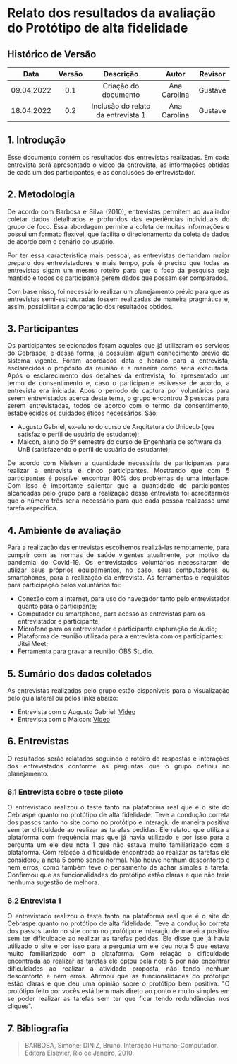# Relato dos resultados da avaliação do Protótipo de alta fidelidade

## Histórico de Versão

|    Data    | Versão |      Descrição       |  Autor  |   Revisor    |
| :--------: | :----: | :------------------: | :-----: | :----------: |
| 09.04.2022 |  0.1   | Criação do documento | Ana Carolina | Gustave |
| 18.04.2022 |  0.2   | Inclusão do relato da entrevista 1 | Ana Carolina | Gustave |


## 1. Introdução
<p style="text-align: justify;">Esse documento contém os resultados das entrevistas realizadas. Em cada entrevista será apresentado o vídeo da entrevista, as informações obtidas de cada um dos participantes, e as conclusões do entrevistador.
</p>


## 2. Metodologia
<p style="text-align: justify;">De acordo com Barbosa e Silva (2010), entrevistas permitem ao avaliador coletar dados detalhados e profundos das experiências individuais do grupo de foco. Essa abordagem permite a coleta de muitas informações e possui um formato flexível, que facilita o direcionamento da coleta de dados de acordo com o cenário do usuário.

<p style="text-align: justify;">Por ter essa característica mais pessoal, as entrevistas demandam maior preparo dos entrevistadores e mais tempo, pois é preciso que todas as entrevistas sigam um mesmo roteiro para que o foco da pesquisa seja mantido e todos os participante gerem dados que possam ser comparados.
</p>

<p style="text-align: justify;">Com base nisso, foi necessário realizar um planejamento prévio para que as entrevistas semi-estruturadas fossem realizadas de maneira pragmática e, assim, possibilitar a comparação dos resultados obtidos.
</p>

## 3. Participantes

<p style="text-align: justify;">Os participantes selecionados foram aqueles que já utilizaram os serviços do Cebraspe, e dessa forma, já possuíam algum conhecimento prévio do sistema vigente. Foram acordados data e horário para a entrevista, esclarecidos o propósito da reunião e a maneira como seria executada. Após o esclarecimento dos detalhes da entrevista, foi apresentado um termo de consentimento e, caso o participante estivesse de acordo, a entrevista era iniciada. Após o período de captura por voluntários para serem entrevistados acerca deste tema, o grupo encontrou 3 pessoas para serem entrevistadas, todos de acordo com o termo de consentimento, estabelecidos os cuidados éticos necessários. São:
</p>

- Augusto Gabriel, ex-aluno do curso de Arquitetura do Uniceub (que satisfaz o perfil de usuário de estudante);
- Maicon, aluno do 5º semestre do curso de Engenharia de software da UnB (satisfazendo o perfil de usuário de estudante);


<p style="text-align: justify;"> De acordo com Nielsen a quantidade necessária de participantes para realizar a entrevista é cinco participantes. Mostrando que com 5 participantes é possível encontrar 80% dos problemas de uma interface. Com isso é importante salientar que a quantidade de participantes alcançadas pelo grupo para a realização dessa entrevista foi acreditarmos que o número três seria necessário para que cada pessoa realizasse uma tarefa especifica.
</p> 



## 4. Ambiente de avaliação

<p style="text-align: justify;">Para a realização das entrevistas escolhemos realizá-las remotamente, para cumprir com as normas de saúde vigentes atualmente, por motivo da pandemia do Covid-19. Os entrevistados voluntários necessitaram de utilizar seus próprios equipamentos, no caso, seus computadores ou smartphones, para a realização da entrevista. As ferramentas e requisitos para participação pelos voluntários foi:
</p>

- Conexão com a internet, para uso do navegador tanto pelo entrevistador quanto para o participante;
- Computador ou smartphone, para acesso as entrevistas para os entrevistador e participante;
- Microfone para os entrevistador e participante capturação de áudio;
- Plataforma de reunião utilizada para a entrevista com os participantes: Jitsi Meet;
- Ferramenta para gravar a reunião: OBS Studio.

## 5. Sumário dos dados coletados

<p style="text-align: justify;">As entrevistas realizadas pelo grupo estão disponíveis para a visualização pelo guia lateral ou pelos links abaixo:
</p>

- Entrevista com o Augusto Gabriel: [Vídeo](https://interacao-humano-computador.github.io/2021.2-Cebraspe/Avalia%C3%A7%C3%A3o_desenvolvimento/Nivel3/teste_piloto/)
- Entrevista com o Maicon: [Vídeo](https://interacao-humano-computador.github.io/2021.2-Cebraspe/Avalia%C3%A7%C3%A3o_desenvolvimento/Nivel3/Entrevista1/)


## 6. Entrevistas

<p style="text-align: justify;">O resultados serão relatados seguindo o roteiro de respostas e interações dos entrevistados conforme as perguntas que o grupo definiu no planejamento.
</p>

### 6.1 Entrevista sobre o teste piloto

<p style="text-align: justify;">O entrevistado realizou o teste tanto na plataforma real que é o site do Cebraspe quanto no protótipo de alta fidelidade. Teve a condução correta dos passos tanto no site como no protótipo e interagiu de maneira positiva sem ter dificuldade ao realizar as tarefas pedidas. Ele relatou que utiliza a plataforma com frequência mas que já havia utilizado e por isso para a pergunta um ele deu nota 1 que não estava muito familiarizado com a plataforma. Com relação a dificuldade encontrada ao realizar as tarefas ele considerou a nota 5 como sendo normal. Não houve nenhum desconforto e nem erros, como também teve o pensamento de achar simples a tarefa. Confirmou que as funcionalidades do protótipo estão claras e que não teria nenhuma sugestão de melhora.
</p>

### 6.2 Entrevista 1

<p style="text-align: justify;">O entrevistado realizou o teste tanto na plataforma real que é o site do Cebraspe quanto no protótipo de alta fidelidade. Teve a condução correta dos passos tanto no site como no protótipo e interagiu de maneira positiva sem ter dificuldade ao realizar as tarefas pedidas. Ele disse que já havia utilizado o site e por isso para a pergunta um ele deu nota 5 que estava muito familiarizado com a plataforma. Com relação a dificuldade encontrada ao realizar as tarefas ele optou pela nota 5 por não encontrar dificuldades ao realizar a atividade proposta, não tendo nenhum desconforto e nem erros. Afirmou que as funcionalidades do protótipo estão claras e que deu uma opinião sobre o protótipo bem positiva: "O protótipo feito por vocês está bem mais direto ao ponto e muito simples em se poder realizar as tarefas sem ter que ficar tendo redundâncias nos cliques".
</p>


## 7. Bibliografia
>BARBOSA, Simone; DINIZ, Bruno. Interação Humano-Computador, Editora Elsevier, Rio de Janeiro, 2010.